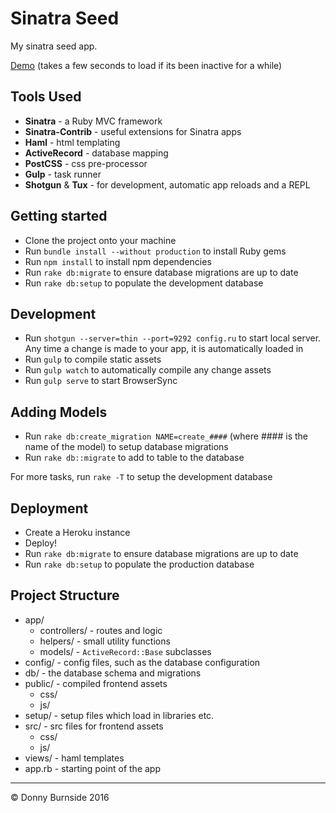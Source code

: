 # Sinatra Seed
My sinatra seed app.

[Demo](https://sinatraseed.herokuapp.com/) (takes a few seconds to load if its been inactive for a while)

## Tools Used

* **Sinatra** - a Ruby MVC framework
* **Sinatra-Contrib** - useful extensions for Sinatra apps
* **Haml** - html templating
* **ActiveRecord** - database mapping
* **PostCSS** - css pre-processor
* **Gulp** - task runner
* **Shotgun** & **Tux** - for development, automatic app reloads and a REPL

## Getting started

* Clone the project onto your machine
* Run `bundle install --without production` to install Ruby gems
* Run `npm install` to install npm dependencies
* Run `rake db:migrate` to ensure database migrations are up to date
* Run `rake db:setup` to populate the development database

## Development

* Run `shotgun --server=thin --port=9292 config.ru` to start local server. Any time a change is made to your app, it is automatically loaded in
* Run `gulp` to compile static assets
* Run `gulp watch` to automatically compile any change assets
* Run `gulp serve` to start BrowserSync

## Adding Models

* Run `rake db:create_migration NAME=create_####` (where #### is the name of the model) to setup database migrations
* Run `rake db::migrate` to add to table to the database

For more tasks, run `rake -T` to setup the development database

## Deployment

* Create a Heroku instance
* Deploy!
* Run `rake db:migrate` to ensure database migrations are up to date
* Run `rake db:setup` to populate the production database

## Project Structure

* app/
	* controllers/ - routes and logic
	* helpers/ - small utility functions
	* models/ - `ActiveRecord::Base` subclasses
* config/ - config files, such as the database configuration
* db/ - the database schema and migrations
* public/ - compiled frontend assets
	* css/
	* js/
* setup/ - setup files which load in libraries etc.
* src/ - src files for frontend assets
	* css/
	* js/
* views/ - haml templates
* app.rb - starting point of the app

---

© Donny Burnside 2016
